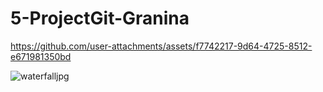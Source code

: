 # 5-ProjectGit-Granina


https://github.com/user-attachments/assets/f7742217-9d64-4725-8512-e671981350bd


![waterfalljpg](https://github.com/user-attachments/assets/6c308860-6994-4b54-b5f1-8caa8830dad2)
